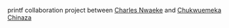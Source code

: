printf collaboration project between [Charles Nwaeke](https://github.com/CharlesNwaeke) and [Chukwuemeka Chinaza]()
